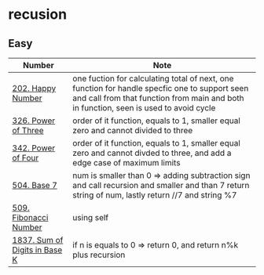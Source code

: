 # recusion

## Easy

| Number | Note |
|--------|------|
| [202. Happy Number](https://leetcode.com/problems/happy-number/description/) | one fuction for calculating total of next, one function for handle specfic one to support seen and call from that function from main and both in function, seen is used to avoid cycle |
| [326. Power of Three](https://leetcode.com/problems/power-of-three/description/) | order of it function, equals to 1, smaller equal zero and cannot divided to three |
| [342. Power of Four](https://leetcode.com/problems/power-of-four/description/) |  order of it function, equals to 1, smaller equal zero and cannot divded to three, and add a edge case of maximum limits |
| [504. Base 7](https://leetcode.com/problems/base-7/description/) | num is smaller than 0 => adding subtraction sign and call recursion and smaller and than 7 return string of num, lastly return //7 and string %7 |
| [509. Fibonacci Number](https://leetcode.com/problems/fibonacci-number/description/) | using self |
| [1837. Sum of Digits in Base K](https://leetcode.com/problems/sum-of-digits-in-base-k/description/) | if n is equals to 0 => return 0, and return n%k plus recursion |
